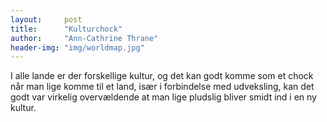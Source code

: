 ```yaml
---
layout:     post
title:      "Kulturchock"
author:     "Ann-Cathrine Thrane"
header-img: "img/worldmap.jpg"
---
```

I alle lande er der forskellige kultur, og det kan godt komme som et chock når man lige komme til et land, især i forbindelse med udveksling, kan det godt var virkelig overvældende at man lige pludslig bliver smidt ind i en ny kultur.

